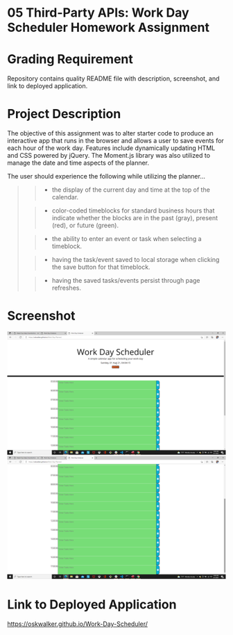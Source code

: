 # 05 Third-Party APIs: Work Day Scheduler Homework Assignment

# Grading Requirement

Repository contains quality README file with description, screenshot, and link to deployed application.

# Project Description

The objective of this assignment was to alter starter code to produce an interactive app that runs in the browser and allows a user to save events for each hour of the work day. Features include dynamically updating HTML and CSS powered by jQuery. The Moment.js library was also utilized to manage the date and time aspects of the planner.

The user should experience the following while utilizing the planner...

> > - the display of the current day and time at the top of the calendar.
>
> > - color-coded timeblocks for standard business hours that indicate whether the blocks are in the past (gray), present (red), or future (green).
>
> > - the ability to enter an event or task when selecting a timeblock.
>
> > - having the task/event saved to local storage when clicking the save button for that timeblock.
>
> > - having the saved tasks/events persist through page refreshes.

# Screenshot

![Screenshot-1](./assets/images/Screenshot-1.png?raw=true "Screenshot-1")
![Screenshot-2](./assets/images/Screenshot-2.png?raw=true "Screenshot-2")

# Link to Deployed Application

https://oskwalker.github.io/Work-Day-Scheduler/

